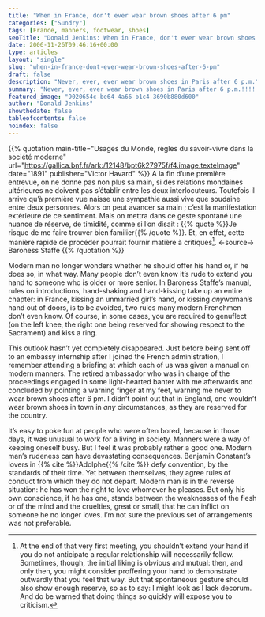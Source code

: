 ```yaml
---
title: "When in France, don't ever wear brown shoes after 6 pm"
categories: ["Sundry"]
tags: [France, manners, footwear, shoes]
seoTitle: "Donald Jenkins: When in France, don't ever wear brown shoes after 6 pm"
date: 2006-11-26T09:46:16+00:00
type: articles
layout: "single"
slug: "when-in-france-dont-ever-wear-brown-shoes-after-6-pm"
draft: false
description: "Never, ever, ever wear brown shoes in Paris after 6 p.m."
summary: "Never, ever, ever wear brown shoes in Paris after 6 p.m.!!!!!!!!"
featured_image: "9020654c-be64-4a66-b1c4-3690b880d600"
author: "Donald Jenkins"
showthedate: false
tableofcontents: false
noindex: false
---
```


{{% quotation main-title="Usages du Monde, règles du savoir-vivre dans la société moderne" url="https://gallica.bnf.fr/ark:/12148/bpt6k27975f/f4.image.texteImage" date="1891" publisher="Victor Havard" %}}
A la fin d’une première entrevue, on ne donne pas non plus sa main, si des relations mondaines ultérieures ne doivent pas s’établir entre les deux interlocuteurs. Toutefois il arrive qu’à première vue naisse une sympathie aussi vive que soudaine entre deux personnes. Alors on peut avancer sa main ; c’est la manifestation extérieure de ce sentiment. Mais on mettra dans ce geste spontané une nuance de réserve, de timidité, comme si l’on disait : {{% quote %}}Je risque de me faire trouver bien familier{{% /quote %}}. Et, en effet, cette manière rapide de procéder pourrait fournir matière à critiques[^1].
<-source->
Baroness Staffe
{{% /quotation %}}

Modern man no longer wonders whether he should offer his hand or, if he does so, in what way. Many people don’t even know it’s rude to extend you hand to someone who is older or more senior. In Baroness Staffe’s manual, rules on introductions, hand-shaking and hand-kissing take up an entire chapter: in France, kissing an unmarried girl’s hand, or kissing *any*woman’s hand out of doors, is to be avoided, two rules many modern Frenchmen don’t even know. Of course, in some cases, you are required to genuflect (on the left knee, the right one being reserved for showing respect to the Sacrament) and kiss a ring.

This outlook hasn’t yet completely disappeared. Just before being sent off to an embassy internship after I joined the French administration, I remember attending a briefing at which each of us was given a manual on modern manners. The retired ambassador who was in charge of the proceedings engaged in some light-hearted banter with me afterwards and concluded by pointing a warning finger at my feet, warning me never to wear brown shoes after 6 pm. I didn’t point out that in England, one wouldn’t wear brown shoes in town in _any_ circumstances, as they are reserved for the country.

It’s easy to poke fun at people who were often bored, because in those days, it was unusual to work for a living in society. Manners were a way of keeping oneself busy. But I feel it was probably rather a good one. Modern man’s rudeness can have devastating consequences. Benjamin Constant’s lovers in {{% cite %}}Adolphe{{% /cite %}}  defy convention, by the standards of their time. Yet between themselves, they agree rules of conduct from which they do not depart. Modern man is in the reverse situation: he has won the right to love whomever he pleases. But only his own conscience, if he has one, stands between the weaknesses of the flesh or of the mind and the cruelties, great or small, that he can inflict on someone he no longer loves. I’m not sure the previous set of arrangements was not preferable.

[^1]: At the end of that very first meeting, you shouldn’t extend your hand if you do not anticipate a regular relationship will necessarily follow. Sometimes, though, the initial liking is obvious and mutual: then, and only then, you might consider proffering your hand to demonstrate outwardly that you feel that way. But that spontaneous gesture should also show enough reserve, so as to say: I might look as I lack decorum. And do be warned that doing things so quickly will expose you to criticism.
